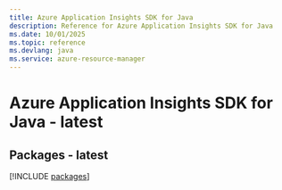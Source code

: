 ```yaml
---
title: Azure Application Insights SDK for Java
description: Reference for Azure Application Insights SDK for Java
ms.date: 10/01/2025
ms.topic: reference
ms.devlang: java
ms.service: azure-resource-manager
---
```

# Azure Application Insights SDK for Java - latest
## Packages - latest
[!INCLUDE [packages](application-insights-index.md)]